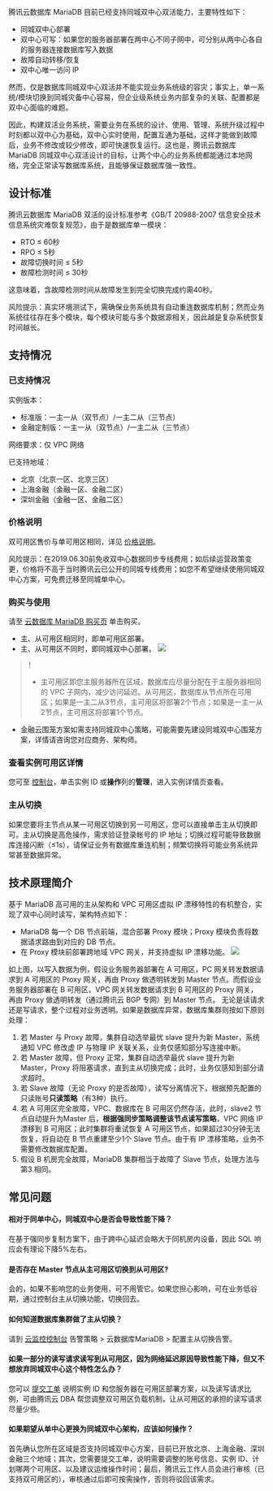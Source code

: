 
腾讯云数据库 MariaDB 目前已经支持同城双中心双活能力，主要特性如下：
- 同城双中心部署
- 双中心可写：如果您的服务器部署在两中心不同子网中，可分别从两中心各自的服务器连接数据库写入数据
- 故障自动转移/恢复
- 双中心唯一访问 IP

然而，仅是数据库同城双中心双活并不能实现业务系统级的容灾；事实上，单一系统/模块切换到同城灾备中心容易，但企业级系统业务内部复杂的关联、配置都是双中心面临的难题。

因此，构建双活业务系统，需要业务在系统的设计、使用、管理、系统升级过程中时刻都以双中心为基础，双中心实时使用，配置互通为基础，这样才能做到故障后，业务不修改或较少修改，即可快速恢复运行。这也是，腾讯云数据库 MariaDB 同城双中心双活设计的目标，让两个中心的业务系统都能通过本地网络，完全正常读写数据库系统，且能够保证数据库强一致性。

## 设计标准
腾讯云数据库 MariaDB 双活的设计标准参考《GB/T 20988-2007 信息安全技术 信息系统灾难恢复规范》，由于是数据库单一模块：
- RTO ≤ 60秒
- RPO ≤ 5秒
- 故障切换时间 ≤ 5秒
- 故障检测时间 ≤ 30秒

这意味着，含故障检测时间从故障发生到完全切换完成约需40秒。

风险提示：真实环境测试下，需确保业务系统具有自动重连数据库机制；然而业务系统往往存在多个模块，每个模块可能与多个数据源相关，因此越是复杂系统恢复时间越长。


## 支持情况
### 已支持情况
实例版本：
- 标准版：一主一从（双节点）/一主二从（三节点）
- 金融定制版：一主一从（双节点）/一主二从（三节点）

网络要求：仅 VPC 网络

已支持地域：
- 北京（北京一区、北京三区）
- 上海金融（金融一区、金融二区）
- 深圳金融（金融一区、金融二区）

### 价格说明
双可用区售价与单可用区相同，详见 [价格说明]( https://cloud.tencent.com/document/product/237/2034)。

风险提示：在2019.06.30前免收双中心数据同步专线费用；如后续运营政策变更，价格将不高于当时腾讯云已公开的同城专线费用；如您不希望继续使用同城双中心方案，可免费迁移至同城单中心。

### 购买与使用
请至 [云数据库 MariaDB 购买页](https://console.cloud.tencent.com/mariadb/buy) 单击购买。
- 主、从可用区相同时，即单可用区部署。
- 主、从可用区不同时，即同城双中心部署。
![](https://main.qcloudimg.com/raw/99ed1d3ddfe058379e03b5e45d58e80f.png)

>!
>- 主可用区即您主服务器所在区域，数据库应尽量分配在于主服务器相同的 VPC 子网内，减少访问延迟。从可用区，数据库从节点所在可用区；如果是一主二从3节点，主可用区将部署2个节点；如果是一主一从2节点，主可用区将部署1个节点。
- 金融云围笼方案如需支持同城双中心策略，可能需要先建设同城双中心围笼方案，详情请咨询您对应商务、架构师。

### 查看实例可用区详情
您可至 [控制台](https://console.cloud.tencent.com/mariadb)，单击实例 ID 或**操作**列的**管理**，进入实例详情页查看。

### 主从切换
如果您要将主节点从某一可用区切换到另一可用区，您可以直接单击主从切换即可。主从切换是高危操作，需求验证登录帐号的 IP 地址；切换过程可能导致数据库连接闪断（≤1s），请保证业务有数据库重连机制；频繁切换将可能业务系统异常甚至数据异常。

## 技术原理简介
基于 MariaDB 高可用的主从架构和 VPC 可用区虚拟 IP 漂移特性的有机整合，实现了双中心同时读写，架构特点如下：
- MariaDB 每一个 DB 节点前端，混合部署 Proxy 模块；Proxy 模块负责将数据请求路由到对应的 DB 节点。
- 在 Proxy 模块前部署跨地域 VPC 网关，并支持虚拟 IP 漂移功能。
![](https://main.qcloudimg.com/raw/a714b045d40ad44223f03e5d5fede0fd.png)

如上图，以写入数据为例，假设业务服务器部署在 A 可用区，PC 网关转发数据请求到 A 可用区的 Proxy 网关，再由 Proxy 做透明转发到 Master 节点。而假设业务服务器部署在 B 可用区，VPC 网关转发数据请求到 B 可用区的 Proxy 网关，再由 Proxy 做透明转发（通过腾讯云 BGP 专网）到 Master 节点。
无论是读请求还是写请求，整个过程对业务透明。如果是数据库异常，数据库集群则按如下原则处理：
1. 若 Master 与 Proxy 故障，集群自动选举最优 slave 提升为新 Master，系统通知 VPC 修改虚 IP 与物理 IP 关联关系，业务仅感知部分写连接中断。
2. 若 Master 故障，但 Proxy 正常，集群自动选举最优 slave 提升为新 Master，Proxy 将阻塞请求，直到主从切换完成；此时，业务仅感知到部分请求超时。
3. 若 Slave 故障（无论 Proxy 的是否故障），读写分离情况下，根据预先配置的只读账号**只读策略**（有3种）执行。
4. 若 A 可用区完全故障，VPC、数据库在 B 可用区仍然存活，此时，slave2 节点自动提升为Master 后，**根据强同步策略调整该节点读写策略**，VPC 网络 IP 漂移到 B 可用区；此时集群将重试恢复 A 可用区节点，如果超过30分钟无法恢复，将自动在 B 节点重建至少1个 Slave 节点。由于有 IP 漂移策略，业务不需要修改数据库配置。
5. 假设 B 机房完全故障，MariaDB 集群相当于故障了 Slave 节点，处理方法与第3.相同。

## 常见问题
#### 相对于同单中心，同城双中心是否会导致性能下降？
在基于强同步复制方案下，由于跨中心延迟会略大于同机房内设备，因此 SQL 响应会有理论下降5%左右。

#### 是否存在 Master 节点从主可用区切换到从可用区?
会的，如果不影响您的业务使用，可不用管它。如果您担心影响，可在业务低谷期，通过控制台主从切换功能，切换回去。

#### 如何知道数据库集群做了主从切换？
请到 [云监控控制台](https://console.cloud.tencent.com/monitor/policylist) 告警策略 > 云数据库MariaDB > 配置主从切换告警。

#### 如果一部分的读写请求读写到从可用区，因为网络延迟原因导致性能下降，但又不想放弃同城双中心这个特性怎么办？
您可以 [提交工单](https://console.cloud.tencent.com/workorder/category) 说明实例 ID 和您服务器在可用区部署方案，以及读写请求比例，可由腾讯云 DBA 帮您调整双可用区负载机制，让从可用区的承担的读写请求尽量少些。

#### 如果期望从单中心更换为同城双中心架构，应该如何操作？
首先确认您所在区域是否支持同城双中心方案，目前已开放北京、上海金融、深圳金融三个地域；其次，您需要提交工单，说明需要调整的账号信息、实例 ID、计划哪两个可用区、以及建议运维操作时间；最后，腾讯云工作人员会进行审核（已支持双可用区的），审核通过后即可按需操作，否则将驳回该需求。
